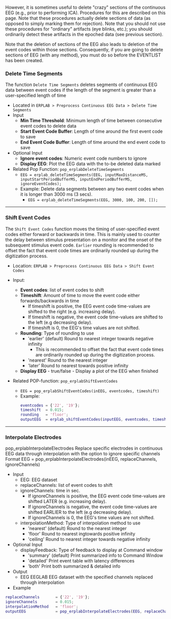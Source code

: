 However, it is sometimes useful to delete "crazy" sections of the continuous EEG (e.g., prior to performing ICA). Procedures for this are described on this page. Note that these procedures actually delete sections of data (as opposed to simply marking them for rejection). Note that you should not use these procedures for "ordinary" artifacts (eye blinks, etc.); you should ordinarily detect these artifacts in the epoched data (see previous section).

Note that the deletion of sections of the EEG also leads to deletion of the event codes within those sections. Consequently, if you are going to delete sections of EEG (with any method), you must do so before the EVENTLIST has been created.


### Delete Time Segments 

The function `Delete Time Segments` deletes segments of continuous EEG data between event codes if the length of the segment is greater than a user-specified length of time

- Located in `ERPLAB > Preprocess Continuous EEG Data > Delete Time Segments`
- Input
  - **Min Time Threshold**: Minimum length of time between consecutive event codes to delete data
  - **Start Event Code Buffer**: Length of time around the first event code to save
  - **End Event Code Buffer**: Length of time around the end event code to save
- Optional Input
  - **Ignore event codes**: Numeric event code numbers to ignore
  - **Display EEG**: Plot the EEG data with the to-be deleted data marked 
- Related Pop Function: `pop_erplabDeleteTimeSegments`
  - `EEG = erplab_deleteTimeSegments(EEG, inputMaxDistanceMS, inputStartPeriodBufferMS, inputEndPeriodBufferMS, ignoreEventCodes);`
  - Example: Delete data segments between any two event codes when it is longer than 3000 ms (3 secs).
    - ```EEG = erplab_deleteTimeSegments(EEG, 3000, 100, 200, []);```

----
### Shift Event Codes 

The `Shift Event Codes` function moves the timing of user-specified event codes either forward or backwards in time. This is mainly used to counter the delay between stimulus presentation on a monitor and the onset of the subsequent stimulus event code. `Earlier` rounding is recommended to offset the fact that event code times are ordinarily rounded up during the digitization process.
 
- Location: `ERPLAB > Preprocess Continuous EEG Data > Shift Event Codes`
- Input:
  - **Event codes**: list of event codes to shift
  - **Timeshift**: Amount of time to move the event code either forwards/backwards in time
    - If timeshift is positive, the EEG event code time-values are shifted to the right (e.g. increasing delay).   
    - If timeshift is negative, the event code time-values are shifted to the left (e.g decreasing delay).
    - If timeshift is 0, the EEG's time values are not shifted.
  - **Rounding**: Type of rounding to use
    - 'earlier'    (default) Round to nearest integer towards negative infinity
      - This is recommended to offset the fact that event code times are ordinarily rounded up during the digitization process.
    - 'nearest'    Round to the nearest integer          
    - 'later'      Round to nearest towards positive infinity
  - **Display EEG**        - true/false  - Display a plot of the EEG when finished

- Related POP-function: `pop_erplabShiftEventCodes`
  - `EEG = pop_erplabShiftEventCodes(inEEG, eventcodes, timeshift)` 
  - Example:
    ```Matlab
    eventcodes = {'22', '19'};
    timeshift  = 0.015;
    rounding   = 'floor';
    outputEEG  = erplab_shiftEventCodes(inputEEG, eventcodes, timeshift, rounding);
    ```     

-----
### Interpolate Electrodes

pop_erplabInterpolateElectrodes Replace specific electrodes in continuous EEG data through interpolation with the option to ignore specific channels
Format
   EEG = pop_erplabInterpolateElectrodes(inEEG, replaceChannels, ignoreChannels)
* Input
  * EEG: EEG dataset
  * replaceChannels: list of event codes to shift
  * ignoreChannels:  time in sec. 
    * If ignoreChannels is positive, the EEG event code time-values are shifted LATER (e.g. increasing delay).
    *  If ignoreChannels is negative, the event code time-values are shifted EARLIER to the left (e.g decreasing delay).
    * If ignoreChannels is 0, the EEG's time values are not shifted.
  * interpolationMethod: Type of interpolation method to use
    * 'nearest'    (default) Round to the nearest integer          
    * 'floor'      Round to nearest ingtowards positive infinity
    * 'ceiling'    Round to nearest integer towards negative infinity
* Optional Input
  * displayFeedback: Type of feedback to display at Command window
    * 'summary'   (default) Print summarized info to Command Window
    * 'detailed'  Print event table with latency differences
    * 'both'      Print both summarized & detailed info
* Output
  * EEG               EEGLAB EEG dataset with the specified channels replaced through interpolation
* Example
```Matlab 
replaceChannels       = {'22', '19'};
ignoreChannels        = 0.015;
interpolationMethod   = 'floor';
outputEEG             = pop_erplabInterpolateElectrodes(EEG, replaceChannels, ignoreChannels, interpolationMethod);
```     
